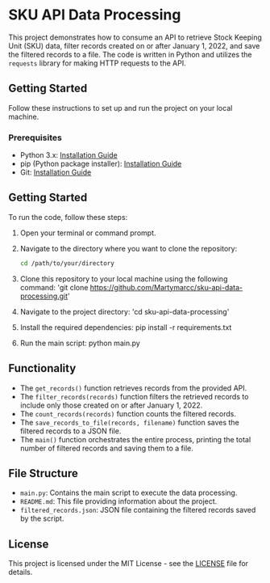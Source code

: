 # SKU API Data Processing

This project demonstrates how to consume an API to retrieve Stock Keeping Unit (SKU) data, filter records created on or after January 1, 2022, and save the filtered records to a file. The code is written in Python and utilizes the `requests` library for making HTTP requests to the API.

## Getting Started

Follow these instructions to set up and run the project on your local machine.

### Prerequisites

- Python 3.x: [Installation Guide](https://www.python.org/downloads/)
- pip (Python package installer): [Installation Guide](https://pip.pypa.io/en/stable/installation/)
- Git: [Installation Guide](https://git-scm.com/book/en/v2/Getting-Started-Installing-Git)

## Getting Started

To run the code, follow these steps:

1. Open your terminal or command prompt.

2. Navigate to the directory where you want to clone the repository:
   ```bash
   cd /path/to/your/directory

3. Clone this repository to your local machine using the following command:
   'git clone https://github.com/Martymarcc/sku-api-data-processing.git'

4. Navigate to the project directory:
   'cd sku-api-data-processing'

5. Install the required dependencies:
   pip install -r requirements.txt

6. Run the main script:
   python main.py


## Functionality

- The `get_records()` function retrieves records from the provided API.
- The `filter_records(records)` function filters the retrieved records to include only those created on or after January 1, 2022.
- The `count_records(records)` function counts the filtered records.
- The `save_records_to_file(records, filename)` function saves the filtered records to a JSON file.
- The `main()` function orchestrates the entire process, printing the total number of filtered records and saving them to a file.

## File Structure

- `main.py`: Contains the main script to execute the data processing.
- `README.md`: This file providing information about the project.
- `filtered_records.json`: JSON file containing the filtered records saved by the script.

## License

This project is licensed under the MIT License - see the [LICENSE](LICENSE) file for details.


